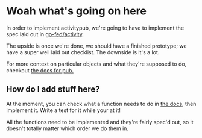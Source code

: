 # Woah what's going on here

In order to implement activitypub, we're going to have to implement the spec laid out in [go-fed/activity](https://github.com/go-fed/activity).

The upside is once we're done, we should have a finished prototype; we have a super well laid out checklist. The downside is it's a lot.

For more context on particular objects and what they're supposed to do, checkout [the docs for pub.](https://godoc.org/github.com/go-fed/activity/pub)

## How do I add stuff here?

At the moment, you can check what a function needs to do in [the docs](https://godoc.org/github.com/go-fed/activity/pub), then implement it. Write a test for it while your at it! 

All the functions need to be implemented and they're fairly spec'd out, so it doesn't totally matter which order we do them in. 
